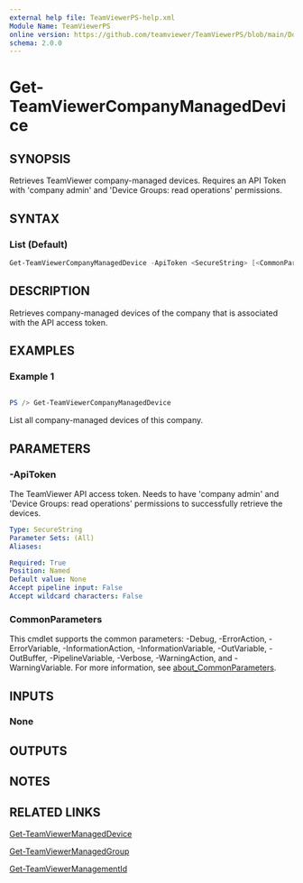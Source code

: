 ```yaml
---
external help file: TeamViewerPS-help.xml
Module Name: TeamViewerPS
online version: https://github.com/teamviewer/TeamViewerPS/blob/main/Docs/Help/Get-TeamViewerCompanyManagedDevice.md
schema: 2.0.0
---
```


# Get-TeamViewerCompanyManagedDevice

## SYNOPSIS

Retrieves TeamViewer company-managed devices. Requires an API Token with 'company admin' and 'Device Groups: read operations' permissions.

## SYNTAX

### List (Default)

```powershell
Get-TeamViewerCompanyManagedDevice -ApiToken <SecureString> [<CommonParameters>]
```

## DESCRIPTION

Retrieves company-managed devices of the company that is associated with the API access token.

## EXAMPLES

### Example 1

```powershell

PS /> Get-TeamViewerCompanyManagedDevice
```

List all company-managed devices of this company.

## PARAMETERS

### -ApiToken

The TeamViewer API access token. Needs to have 'company admin' and 'Device Groups: read operations' permissions to successfully retrieve the devices.

```yaml
Type: SecureString
Parameter Sets: (All)
Aliases:

Required: True
Position: Named
Default value: None
Accept pipeline input: False
Accept wildcard characters: False
```

### CommonParameters

This cmdlet supports the common parameters: -Debug, -ErrorAction, -ErrorVariable, -InformationAction, -InformationVariable, -OutVariable, -OutBuffer, -PipelineVariable, -Verbose, -WarningAction, and -WarningVariable. For more information, see [about_CommonParameters](http://go.microsoft.com/fwlink/?LinkID=113216).

## INPUTS

### None

## OUTPUTS

## NOTES

## RELATED LINKS

[Get-TeamViewerManagedDevice](Get-TeamViewerManagedDevice.md)

[Get-TeamViewerManagedGroup](Get-TeamViewerManagedGroup.md)

[Get-TeamViewerManagementId](Get-TeamViewerManagementId.md)
